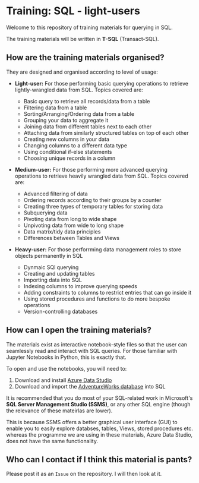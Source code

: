 ﻿# Training: SQL - light-users
Welcome to this repository of training materials for querying in SQL.

The training materials will be written in **T-SQL** (Transact-SQL).

## How are the training materials organised?

They are designed and organised according to level of usage:
- **Light-user:** For those performing basic querying operations to retrieve lightly-wrangled data from SQL. Topics covered are:
    + Basic query to retrieve all records/data from a table
    + Filtering data from a table
    + Sorting/Arranging/Ordering data from a table
    + Grouping your data to aggregate it
    + Joining data from different tables next to each other
    + Attaching data from similarly structured tables on top of each other
    + Creating new columns in your data
    + Changing columns to a different data type
    + Using conditional if-else statements
    + Choosing unique records in a column

- **Medium-user:** For those performing more advanced querying operations to retrieve heavily wrangled data from SQL. Topics covered are:
    + Advanced filtering of data
    + Ordering records according to their groups by a counter
    + Creating three types of temporary tables for storing data
    + Subquerying data
    + Pivoting data from long to wide shape
    + Unpivoting data from wide to long shape
    + Data matrix/tidy data principles
    + Differences between Tables and Views

- **Heavy-user:** For those perforrming data management roles to store objects permanently in SQL
    + Dynmaic SQl querying
    + Creating and updating tables
    + Importing data into SQL
    + Indexing columns to improve querying speeds
    + Adding constraints to columns to restrict entries that can go inside it
    + Using stored procedures and functions to do more bespoke operations
    + Version-controlling databases 

## How can I open the training materials?
The materials exist as interactive notebook-style files so that the user can seamlessly read and interact with SQL queries. For those familiar with Jupyter Notebooks in Python, this is exactly that.

To open and use the notebooks, you will need to: 

1. Download and install [Azure Data Studio](https://docs.microsoft.com/en-us/sql/azure-data-studio/download?view=sql-server-ver15) 
1. Download and import the [AdventureWorks database](https://docs.microsoft.com/en-us/sql/samples/adventureworks-install-configure?view=sql-server-ver15) into SQL

It is recommended that you do most of your SQL-related work in Microsoft's **SQL Server Management Studio (SSMS)**, or any other SQL engine (though the relevance of these mateirlas are lower).

This is because SSMS offers a better graphical user interface (GUI) to enable you to easily explore databses, tables, Views, stored procedures etc. whereas the programme we are using in these materials, Azure Data Studio, does not have the same functionality.

## Who can I contact if I think this material is pants?
Please post it as an `Issue` on the repository. I will then look at it.